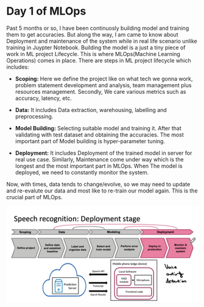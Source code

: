 # Day 1 of MLOps
Past 5 months or so, I have been continuosly building model and training them to get accuracies. But along the way, I am came to know about Deployment and maintenance of the system while in real life scenario unlike training in Juypter Notebook. Building the model is a just a tiny piece of work in ML project Lifecycle. This is where MLOps(Machine Learning Operations) comes in place. There are steps in ML project lifecycle which includes:

- **Scoping:**
Here we define the project like on what tech we gonna work, problem statement development and analysis, team management plus resources management. Secondly, We care various metrics such as accuracy, latency, etc.

- **Data:**
It includes Data extraction, warehousing, labelling and preprocessing.

- **Model Building:**
Selecting suitable model and training it. After that validating with test dataset and obtaining the accuracies. The most important part of Model building is hyper-parameter tuning. 

- **Deployment:**
It includes Deployment of the trained model in server for real use case. Similarly, Maintenance come under way which is the longest and the most important part in MLOps. When The model is deployed, we need to constantly monitor the system. 

Now, with times, data tends to change/evolve, so we may need to update and re-evalute our data and most like to re-train our model again. This is the crucial part of MLOps.

![alt text](<Week 1/Into_to_MLOps.png>)
